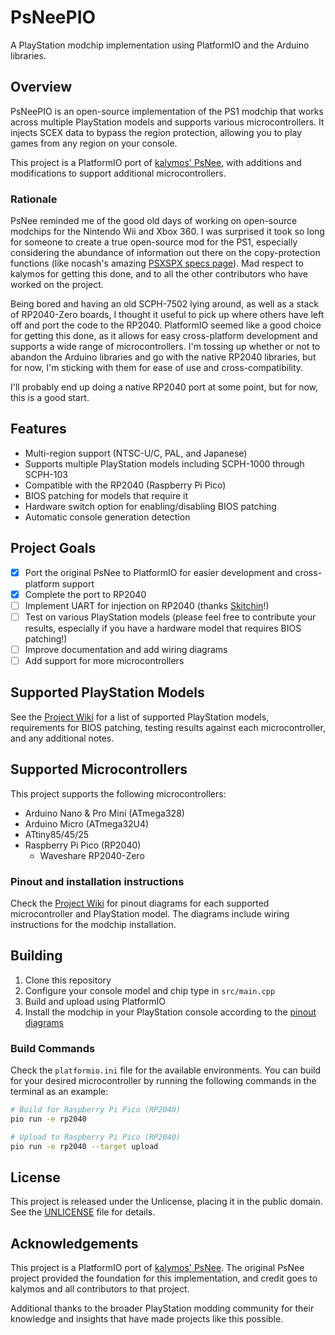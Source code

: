 # PsNeePIO

A PlayStation modchip implementation using PlatformIO and the Arduino libraries.

## Overview

PsNeePIO is an open-source implementation of the PS1 modchip that works across multiple PlayStation models and supports various microcontrollers. It injects SCEX data to bypass the region protection, allowing you to play games from any region on your console.

This project is a PlatformIO port of [kalymos' PsNee](https://github.com/kalymos/PsNee), with additions and modifications to support additional microcontrollers.

### Rationale

PsNee reminded me of the good old days of working on open-source modchips for the Nintendo Wii and Xbox 360. I was surprised it took so long for someone to create a true open-source mod for the PS1, especially considering the abundance of information out there on the copy-protection functions (like nocash's amazing [PSXSPX specs page](https://problemkaputt.de/psx-spx.htm#cdromprotectionmodchips)). Mad respect to kalymos for getting this done, and to all the other contributors who have worked on the project.

Being bored and having an old SCPH-7502 lying around, as well as a stack of RP2040-Zero boards, I thought it useful to pick up where others have left off and port the code to the RP2040. PlatformIO seemed like a good choice for getting this done, as it allows for easy cross-platform development and supports a wide range of microcontrollers. I'm tossing up whether or not to abandon the Arduino libraries and go with the native RP2040 libraries, but for now, I'm sticking with them for ease of use and cross-compatibility. 

I'll probably end up doing a native RP2040 port at some point, but for now, this is a good start.

## Features

- Multi-region support (NTSC-U/C, PAL, and Japanese)
- Supports multiple PlayStation models including SCPH-1000 through SCPH-103
- Compatible with the RP2040 (Raspberry Pi Pico)
- BIOS patching for models that require it
- Hardware switch option for enabling/disabling BIOS patching
- Automatic console generation detection

## Project Goals

- [x] Port the original PsNee to PlatformIO for easier development and cross-platform support
- [x] Complete the port to RP2040
- [ ] Implement UART for injection on RP2040 (thanks [Skitchin](https://github.com/johnbaumann/)!)
- [ ] Test on various PlayStation models (please feel free to contribute your results, especially if you have a hardware model that requires BIOS patching!)
- [ ] Improve documentation and add wiring diagrams
- [ ] Add support for more microcontrollers

## Supported PlayStation Models

See the [Project Wiki](https://github.com/nmanzi/PsNeePIO/wiki) for a list of supported PlayStation models, requirements for BIOS patching, testing results against each microcontroller, and any additional notes.

## Supported Microcontrollers
This project supports the following microcontrollers:
- Arduino Nano & Pro Mini (ATmega328)
- Arduino Micro (ATmega32U4)
- ATtiny85/45/25
- Raspberry Pi Pico (RP2040)
  - Waveshare RP2040-Zero

### Pinout and installation instructions

Check the [Project Wiki](https://github.com/nmanzi/PsNeePIO/wiki) for pinout diagrams for each supported microcontroller and PlayStation model. The diagrams include wiring instructions for the modchip installation.

## Building

1. Clone this repository
2. Configure your console model and chip type in `src/main.cpp`
3. Build and upload using PlatformIO
4. Install the modchip in your PlayStation console according to the [pinout diagrams](https://github.com/nmanzi/PsNeePIO/wiki)

### Build Commands

Check the `platformio.ini` file for the available environments. You can build for your desired microcontroller by running the following commands in the terminal as an example:

```bash
# Build for Raspberry Pi Pico (RP2040)
pio run -e rp2040

# Upload to Raspberry Pi Pico (RP2040)
pio run -e rp2040 --target upload
```

## License

This project is released under the Unlicense, placing it in the public domain. See the [UNLICENSE](UNLICENSE) file for details.

## Acknowledgements

This project is a PlatformIO port of [kalymos' PsNee](https://github.com/kalymos/PsNee). The original PsNee project provided the foundation for this implementation, and credit goes to kalymos and all contributors to that project.

Additional thanks to the broader PlayStation modding community for their knowledge and insights that have made projects like this possible.
